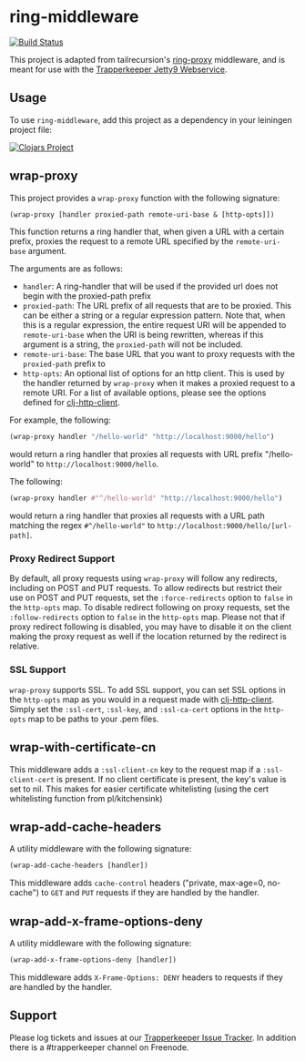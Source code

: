 # ring-middleware

[![Build Status](https://travis-ci.org/puppetlabs/ring-middleware.png?branch=master)](https://travis-ci.org/puppetlabs/ring-middleware)

This project is adapted from tailrecursion's
[ring-proxy](https://github.com/tailrecursion/ring-proxy) middleware, and is
meant for use with the [Trapperkeeper Jetty9 Webservice](https://github.com/puppetlabs/trapperkeeper-webserver-jetty9).

## Usage


To use `ring-middleware`, add this project as a dependency in your leiningen project file:

[![Clojars Project](http://clojars.org/puppetlabs/ring-middleware/latest-version.svg)](https://clojars.org/puppetlabs/ring-middleware)

## wrap-proxy

This project provides a `wrap-proxy` function with the following signature:

```clj
(wrap-proxy [handler proxied-path remote-uri-base & [http-opts]])
```

This function returns a ring handler that, when given a URL with a certain prefix, proxies the request
to a remote URL specified by the `remote-uri-base` argument.

The arguments are as follows:

* `handler`: A ring-handler that will be used if the provided url does not begin with the proxied-path prefix
* `proxied-path`: The URL prefix of all requests that are to be proxied. This can be either a string or a
   regular expression pattern. Note that, when this is a regular expression, the entire request URI
   will be appended to `remote-uri-base` when the URI is being rewritten, whereas if this argument
   is a string, the `proxied-path` will not be included.
* `remote-uri-base`: The base URL that you want to proxy requests with the `proxied-path` prefix to
* `http-opts`: An optional list of options for an http client. This is used by the handler returned by
  `wrap-proxy` when it makes a proxied request to a remote URI. For a list of available options, please
  see the options defined for [clj-http-client](https://github.com/puppetlabs/clj-http-client).

For example, the following:

```clj
(wrap-proxy handler "/hello-world" "http://localhost:9000/hello")
```
would return a ring handler that proxies all requests with URL prefix "/hello-world" to
`http://localhost:9000/hello`.

The following:

```clj
(wrap-proxy handler #"^/hello-world" "http://localhost:9000/hello")
```
would return a ring handler that proxies all requests with a URL path matching the regex
`#^/hello-world"` to `http://localhost:9000/hello/[url-path]`.

### Proxy Redirect Support

By default, all proxy requests using `wrap-proxy` will follow any redirects, including on POST and PUT
requests. To allow redirects but restrict their use on POST and PUT requests, set the `:force-redirects`
option to `false` in the `http-opts` map. To disable redirect following on proxy requests, set the
`:follow-redirects` option to `false` in the `http-opts` map. Please not that if proxy redirect following
is disabled, you may have to disable it on the client making the proxy request as well if the location returned
by the redirect is relative.

### SSL Support

`wrap-proxy` supports SSL. To add SSL support, you can set SSL options in the `http-opts` map as you would in
a request made with [clj-http-client](https://github.com/puppetlabs/clj-http-client). Simply set the
`:ssl-cert`, `:ssl-key`, and `:ssl-ca-cert` options in the `http-opts` map to be paths to your .pem files.

## wrap-with-certificate-cn

This middleware adds a `:ssl-client-cn` key to the request map if a
`:ssl-client-cert` is present. If no client certificate is present,
  the key's value is set to nil. This makes for easier certificate
whitelisting (using the cert whitelisting function from pl/kitchensink)

## wrap-add-cache-headers

A utility middleware with the following signature:

```clj
(wrap-add-cache-headers [handler])
```

This middleware adds `cache-control` headers ("private, max-age=0, no-cache") to `GET` and `PUT` requests if they are handled by the handler.

## wrap-add-x-frame-options-deny

A utility middleware with the following signature:

```clj
(wrap-add-x-frame-options-deny [handler])
```

This middleware adds `X-Frame-Options: DENY` headers to requests if they are handled by the handler.

## Support

Please log tickets and issues at our [Trapperkeeper Issue Tracker](https://tickets.puppetlabs.com/browse/TK).
In addition there is a #trapperkeeper channel on Freenode.
